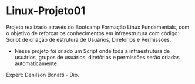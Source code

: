 # Linux-Projeto01

Projeto realizado através do Bootcamp Formação Linux Fundamentals, com o objetivo de reforçar os conhecimentos em infraestrutura com código: Script de criação de estrutura de Usuários, Diretórios e Permissões.

- Nesse projeto foi criado um Script onde toda a infraestrutura de usuários, grupos de usuários, diretórios e permissões serão criadas automaticamente. 

Expert: Denilson Bonatti - Dio.
